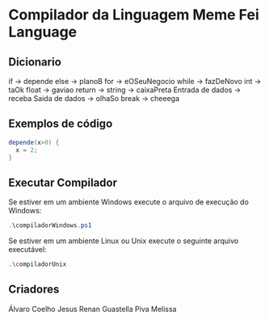 # Compilador da Linguagem Meme Fei Language

## Dicionario

if -> depende
else -> planoB
for -> eOSeuNegocio
while -> fazDeNovo
int -> taOk
float -> gaviao
return ->
string -> caixaPreta
Entrada de dados -> receba
Saida de dados -> olhaSo
break -> cheeega

## Exemplos de código

```java
depende(x>0) {
  x = 2;
}
```

## Executar Compilador

Se estiver em um ambiente Windows execute o arquivo de execução do Windows:

```ps1
.\compiladorWindows.ps1
```

Se estiver em um ambiente Linux ou Unix execute o seguinte arquivo executável:

```bash
.\compiladorUnix
```

## Criadores

Álvaro Coelho Jesus
Renan Guastella Piva
Melissa
